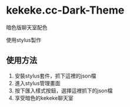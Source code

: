 # kekeke.cc-Dark-Theme
暗色版聊天室配色

使用stylus製作

## 使用方法
1. 安裝stylus套件，抓下這裡的json檔
2. 進入stylus管理畫面
3. 按下匯入樣式按鈕，選擇這裡抓下的json檔
4. 享受暗色的kekeke聊天室
